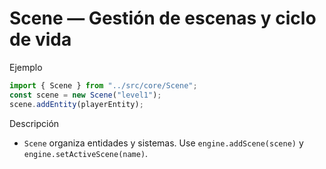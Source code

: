 # Scene — Gestión de escenas y ciclo de vida

Ejemplo

```ts
import { Scene } from "../src/core/Scene";
const scene = new Scene("level1");
scene.addEntity(playerEntity);
```

Descripción

- `Scene` organiza entidades y sistemas. Use `engine.addScene(scene)` y `engine.setActiveScene(name)`.
